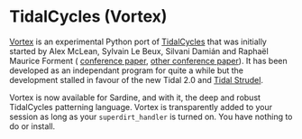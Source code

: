 # TidalCycles (Vortex)

[Vortex](https://github.com/tidalcycles/vortex) is an experimental Python port of [TidalCycles](https://github.com/tidalcycles/Tidal) that was initially started by Alex McLean, Sylvain Le Beux, Silvani Damián and Raphaël Maurice Forment (
[conference paper](https://zenodo.org/record/6456380), [other conference paper](https://arxiv.org/pdf/2209.04289.pdf)). It has been developed as an independant program for quite a while but the development stalled in favour of the new Tidal 2.0 and [Tidal Strudel](https://strudel.tidalcycles.org/).

Vortex is now available for Sardine, and with it, the deep and robust TidalCycles patterning language. Vortex is transparently added to your session as long as your `superdirt_handler` is turned on. You have nothing to do or install.
